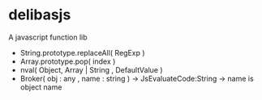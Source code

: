 # delibasjs
A javascript function lib

* String.prototype.replaceAll( RegExp ) 
* Array.prototype.pop( index )
* nval( Object, Array | String , DefaultValue )
* Broker( obj : any , name : string ) -> JsEvaluateCode:String
-> name is object name
